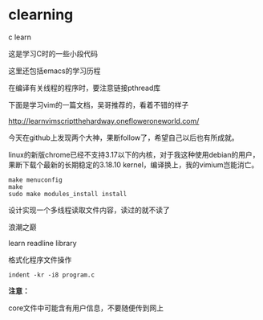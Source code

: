 clearning
=========

c learn

这是学习C时的一些小段代码

这里还包括emacs的学习历程

在编译有关线程的程序时，要注意链接pthread库

下面是学习vim的一篇文档，吴哥推荐的，看着不错的样子

http://learnvimscriptthehardway.onefloweroneworld.com/

今天在github上发现两个大神，果断follow了，希望自己以后也有所成就。

linux的新版chrome已经不支持3.17以下的内核，对于我这种使用debian的用户，
果断下载个最新的长期稳定的3.18.10 kernel，编译换上，我的vimium岂能消亡。
```
make menuconfig
make
sudo make modules_install install
```

设计实现一个多线程读取文件内容，读过的就不读了

浪潮之巅

learn readline library

格式化程序文件操作

```
indent -kr -i8 program.c
```
**注意：**

core文件中可能含有用户信息，不要随便传到网上
